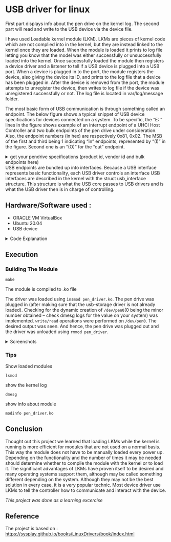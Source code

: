 # USB driver for linux

First part displays info about the pen drive on the kernel log. The second part will read and write to the USB device via the device file.

I have used Loadable kernel module (LKM). LKMs are pieces of kernel code which are not complied into in the kernel, but they are instead linked to the kernel once they are loaded. When the module is loaded it prints to log file letting you know that the model was either successfully or unsuccessfully loaded into the kernel. Once successfully loaded the module then registers a device driver and a listener to tell if a USB device is plugged into a USB port. When a device is plugged in to the port, the module registers the device, also giving the device its ID, and prints to the log file that a device has been plugged in. After the device is removed from the port, the module attempts to unregister the device, then writes to log file if the device was unregistered successfully or not. The log file is located in var/log/message folder.

The most basic form of USB communication is through something called an endpoint. The below figure shows a typical snippet of USB device specifications for devices connected on a system. To be specific, the “E: ” lines in the figure shows example of an interrupt endpoint of a UHCI Host Controller and two bulk endpoints of the pen drive under consideration. Also, the endpoint numbers (in hex) are respectively 0x81, 0x02. The MSB of the first and third being 1 indicating “in” endpoints, represented by “(I)” in the figure. Second one is an “(O)” for the “out” endpoint. 
<details>
<summary>get your pendrive specifications (product id, vendor id and bulk endpoints here)</summary>
<img src="https://user-images.githubusercontent.com/84666741/128592960-55be48e5-1b65-4157-893a-5bf468b0bcba.png">
</details>
USB endpoints are bundled up into interfaces. Because a USB interface represents basic functionality, each USB driver controls an interface
USB interfaces are described in the kernel with the struct usb_interface structure. This structure is what the USB core passes to USB drivers and is what the USB driver then is in charge of controlling.

## Hardware/Software used : 
  -	ORACLE VM VirtualBox
  -	Ubuntu 20.04
  -	USB device

<details>
<summary>Code Explanation</summary>
<br>
In USB driver the fields to be provided are the driver’s name, ID table for auto-detecting the particular device and the 2 callback functions to be invoked by USB core during hot-plugging and hot-removal of the device, respectively. 

We need the constructor and the destructor.
The USB core APIs for the same are as follows (prototyped in `<linux/usb.h>`):
```
int usb_register(struct usb_driver *driver);
void usb_deregister(struct usb_driver *);
```

the probe & disconnect callbacks, which are invoked by USB core for every interface of the registered device, have the corresponding interface handle as their first parameter. Refer the prototypes below:
```
int (*probe)(struct usb_interface *interface, const struct usb_device_id *id);
void (*disconnect)(struct usb_interface *interface);
```

So with the interface pointer, all information about the corresponding interface can be accessed. And to get the container device handle, the following macro is used:
```
struct usb_device device = interface_to_usbdev(interface);
```

Adding these to the program we get code for `pen_info.c` 

Moreover, as the file operations (write, read, …) are now provided, that is where exactly we need to do the data transfers to and from the USB device. So, `pen_write()` and `pen_read()`below shows the possible calls to `usb_bulk_msg()` (prototyped in `<linux/usb.h>`) to do the transfers over the pen drive’s bulk end points 0x81 and 0x02, respectively.

Note that a pen drive belongs to a USB mass storage class, which expects a set of SCSI like commands to be transacted over the bulk endpoints. So, a raw read/write as shown in the code listing below may not really do a data transfer as expected, unless the data is appropriately formatted. But still, this summarizes the overall code flow of a USB driver.
</details>

## Execution
### Building The Module
```
make
```
The module is compiled to .ko file

The driver was loaded  using `insmod pen_driver.ko`. The pen drive was plugged in (after making sure that the usb-storage driver is not already loaded). Checking for the dynamic creation of `/dev/pen0`(0 being the minor number obtained – check dmesg logs for the value on your system) was implemented. `write/read` operations were performed on `/dev/pen0`. The desired output was seen. And hence, the pen drive was plugged out and the driver was unloaded  using `rmmod pen_driver`.
<details>
<summary>Screenshots</summary>
<br>
<h3>Part 1</h3> 
pen_info.ko
<br>
<img src="https://user-images.githubusercontent.com/84666741/128593850-867ccf4e-2b5d-409c-86b6-a90233e69502.png">
<img src="https://user-images.githubusercontent.com/84666741/128593890-db229157-9bf1-4668-8ed4-39277a89c222.png">

<h3>Part 2</h3>
pen_driver.ko
<br>
<img src="https://user-images.githubusercontent.com/84666741/128593604-f9bd13bb-94af-4526-b303-8bb4461578f4.png">

Dynamic creation of pen0
<br>
<img src="https://user-images.githubusercontent.com/84666741/128593664-ed54d8da-5f5c-4aaa-a416-623508db938e.png">

Read/write to pen0
<br>
![image](https://user-images.githubusercontent.com/84666741/128593909-5702da37-dc88-4074-bb93-c63ed4551cb0.png)
</details>

<h3>Tips</h3>
Show loaded modules

```
lsmod
```
show the kernel log

```
dmesg
```
show info about module

```
modinfo pen_driver.ko
```

## Conclusion 
Thought out this project we learned that loading LKMs while the kernel is running is more efficient for modules that are not used on a normal basis. This way the module does not have to be manually loaded every power up. Depending on the functionality and the number of times it may be needed should determine whether to compile the module with the kernel or to load it.
The significant advantages of LKMs have proven itself to be desired and many operating systems support them, although may be called something different depending on the system. Although they may not be the best solution in every case, it is a very popular technic. Most device driver use LKMs to tell the controller how to communicate and interact with the device.

*This project was done as a learning excercise*
## Reference
 The project is based on :
 https://sysplay.github.io/books/LinuxDrivers/book/index.html
 
